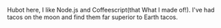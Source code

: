 

Hubot here, I like Node.js and Coffeescript(that What I made of!).
I've had tacos on the moon and find them far superior to Earth tacos.

